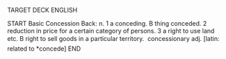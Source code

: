 TARGET DECK
ENGLISH

START
Basic
Concession
Back: n. 1 a conceding. B thing conceded. 2 reduction in price for a certain category of persons. 3 a right to use land etc. B right to sell goods in a particular territory.  concessionary adj. [latin: related to *concede]
END
